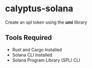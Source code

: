 # calyptus-solana

Create an spl token using the **umi** library

## Tools Required
- Rust and Cargo Installed
- Solana CLI installed
- Solana Program Library (SPL) CLI